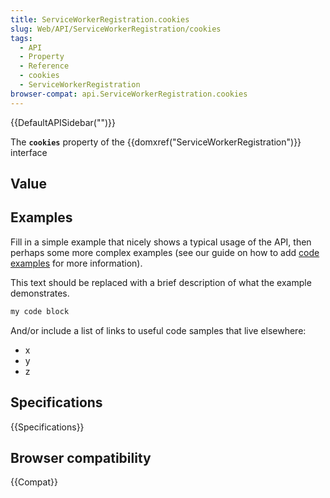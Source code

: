 ```yaml
---
title: ServiceWorkerRegistration.cookies
slug: Web/API/ServiceWorkerRegistration/cookies
tags:
  - API
  - Property
  - Reference
  - cookies
  - ServiceWorkerRegistration
browser-compat: api.ServiceWorkerRegistration.cookies
---
```

{{DefaultAPISidebar("")}}

The **`cookies`** property of the {{domxref("ServiceWorkerRegistration")}} interface 

## Value



## Examples

Fill in a simple example that nicely shows a typical usage of the API, then perhaps some more complex examples (see our guide on how to add [code examples](/en-US/docs/MDN/Contribute/Structures/Code_examples) for more information).

This text should be replaced with a brief description of what the example demonstrates.

```js
my code block
```

And/or include a list of links to useful code samples that live elsewhere:

*   x
*   y
*   z

## Specifications

{{Specifications}}

## Browser compatibility

{{Compat}}


